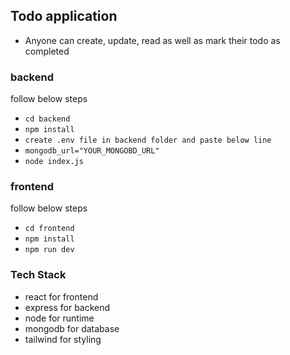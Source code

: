## Todo application

- Anyone can create, update, read as well as mark their todo as completed

### backend

follow below steps

- `cd backend`
- `npm install`
- `create .env file in backend folder and paste below line`
- `mongodb_url="YOUR_MONGOBD_URL"`
- `node index.js`

### frontend

follow below steps

- `cd frontend`
- `npm install`
- `npm run dev`

### Tech Stack

- react for frontend
- express for backend
- node for runtime
- mongodb for database
- tailwind for styling
